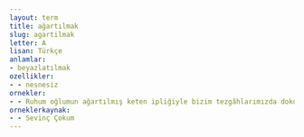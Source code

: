 ```yaml
---
layout: term
title: ağartılmak
slug: agartilmak
letter: A
lisan: Türkçe
anlamlar:
- beyazlatılmak
ozellikler:
- - nesnesiz
ornekler:
- - Ruhum oğlumun ağartılmış keten ipliğiyle bizim tezgâhlarımızda dokunan gömleğinin üzerine astarı ipekten, siyah bir yelek giydirdim.
orneklerkaynak:
- - Sevinç Çokum
---
```


